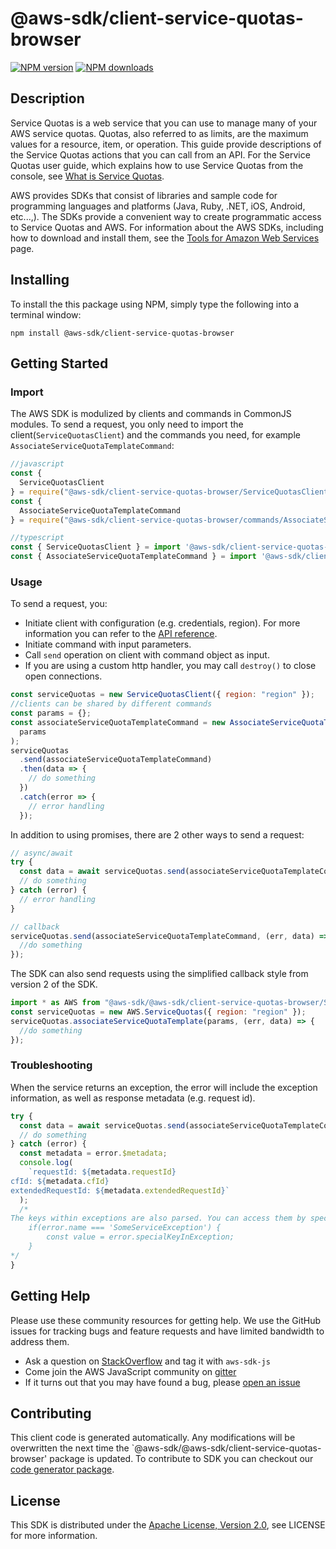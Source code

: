 # @aws-sdk/client-service-quotas-browser

[![NPM version](https://img.shields.io/npm/v/@aws-sdk/client-service-quotas-browser/preview.svg)](https://www.npmjs.com/package/@aws-sdk/client-service-quotas-browser)
[![NPM downloads](https://img.shields.io/npm/dm/@aws-sdk/client-service-quotas-browser.svg)](https://www.npmjs.com/package/@aws-sdk/client-service-quotas-browser)

## Description

<p> Service Quotas is a web service that you can use to manage many of your AWS service quotas. Quotas, also referred to as limits, are the maximum values for a resource, item, or operation. This guide provide descriptions of the Service Quotas actions that you can call from an API. For the Service Quotas user guide, which explains how to use Service Quotas from the console, see <a href="https://docs.aws.amazon.com/servicequotas/latest/userguide/intro.html">What is Service Quotas</a>. </p> <note> <p>AWS provides SDKs that consist of libraries and sample code for programming languages and platforms (Java, Ruby, .NET, iOS, Android, etc...,). The SDKs provide a convenient way to create programmatic access to Service Quotas and AWS. For information about the AWS SDKs, including how to download and install them, see the <a href="https://docs.aws.amazon.com/aws.amazon.com/tools">Tools for Amazon Web Services</a> page.</p> </note>

## Installing

To install the this package using NPM, simply type the following into a terminal window:

```
npm install @aws-sdk/client-service-quotas-browser
```

## Getting Started

### Import

The AWS SDK is modulized by clients and commands in CommonJS modules. To send a request, you only need to import the client(`ServiceQuotasClient`) and the commands you need, for example `AssociateServiceQuotaTemplateCommand`:

```javascript
//javascript
const {
  ServiceQuotasClient
} = require("@aws-sdk/client-service-quotas-browser/ServiceQuotasClient");
const {
  AssociateServiceQuotaTemplateCommand
} = require("@aws-sdk/client-service-quotas-browser/commands/AssociateServiceQuotaTemplateCommand");
```

```javascript
//typescript
const { ServiceQuotasClient } = import '@aws-sdk/client-service-quotas-browser/ServiceQuotasClient';
const { AssociateServiceQuotaTemplateCommand } = import '@aws-sdk/client-service-quotas-browser/commands/AssociateServiceQuotaTemplateCommand';
```

### Usage

To send a request, you:

- Initiate client with configuration (e.g. credentials, region). For more information you can refer to the [API reference][].
- Initiate command with input parameters.
- Call `send` operation on client with command object as input.
- If you are using a custom http handler, you may call `destroy()` to close open connections.

```javascript
const serviceQuotas = new ServiceQuotasClient({ region: "region" });
//clients can be shared by different commands
const params = {};
const associateServiceQuotaTemplateCommand = new AssociateServiceQuotaTemplateCommand(
  params
);
serviceQuotas
  .send(associateServiceQuotaTemplateCommand)
  .then(data => {
    // do something
  })
  .catch(error => {
    // error handling
  });
```

In addition to using promises, there are 2 other ways to send a request:

```javascript
// async/await
try {
  const data = await serviceQuotas.send(associateServiceQuotaTemplateCommand);
  // do something
} catch (error) {
  // error handling
}
```

```javascript
// callback
serviceQuotas.send(associateServiceQuotaTemplateCommand, (err, data) => {
  //do something
});
```

The SDK can also send requests using the simplified callback style from version 2 of the SDK.

```javascript
import * as AWS from "@aws-sdk/@aws-sdk/client-service-quotas-browser/ServiceQuotas";
const serviceQuotas = new AWS.ServiceQuotas({ region: "region" });
serviceQuotas.associateServiceQuotaTemplate(params, (err, data) => {
  //do something
});
```

### Troubleshooting

When the service returns an exception, the error will include the exception information, as well as response metadata (e.g. request id).

```javascript
try {
  const data = await serviceQuotas.send(associateServiceQuotaTemplateCommand);
  // do something
} catch (error) {
  const metadata = error.$metadata;
  console.log(
    `requestId: ${metadata.requestId}
cfId: ${metadata.cfId}
extendedRequestId: ${metadata.extendedRequestId}`
  );
  /*
The keys within exceptions are also parsed. You can access them by specifying exception names:
    if(error.name === 'SomeServiceException') {
        const value = error.specialKeyInException;
    }
*/
}
```

## Getting Help

Please use these community resources for getting help. We use the GitHub issues for tracking bugs and feature requests and have limited bandwidth to address them.

- Ask a question on [StackOverflow](https://stackoverflow.com/questions/tagged/aws-sdk-js) and tag it with `aws-sdk-js`
- Come join the AWS JavaScript community on [gitter](https://gitter.im/aws/aws-sdk-js-v3)
- If it turns out that you may have found a bug, please [open an issue](https://github.com/aws/aws-sdk-js-v3/issues)

## Contributing

This client code is generated automatically. Any modifications will be overwritten the next time the `@aws-sdk/@aws-sdk/client-service-quotas-browser' package is updated. To contribute to SDK you can checkout our [code generator package][].

## License

This SDK is distributed under the
[Apache License, Version 2.0](http://www.apache.org/licenses/LICENSE-2.0),
see LICENSE for more information.

[code generator package]: https://github.com/aws/aws-sdk-js-v3/tree/master/packages/service-types-generator
[api reference]: https://docs.aws.amazon.com/AWSJavaScriptSDK/latest/
